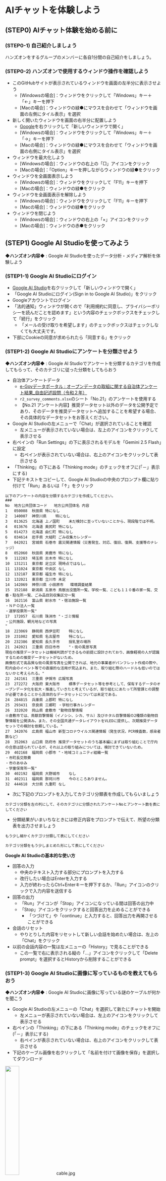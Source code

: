 # AIチャットを体験しよう

## (STEP0) AIチャット体験を始める前に

### (STEP0-1) 自己紹介しましょう

ハンズオンをするグループのメンバーに各自1分間の自己紹介をしましょう。

### (STEP0-2) ハンズオンで使用するウィンドウ操作を確認しよう

- このGitHubサイトが表示されているウィンドウを画面の左半分に表示させよう
  - [Windowsの場合]：ウィンドウをクリックして「Windows」キー＋「←」キーを押下
  - [Macの場合]：ウィンドウの緑●にマウスを合わせて「ウィンドウを画面の左側にタイル表示」を選択
- 新しく開いたウィンドウを画面の右半分に配置しよう
  - [Google](https://www.google.com)を右クリックして「新しいウィンドウで開く」
  - [Windowsの場合]：ウィンドウをクリックして「Windows」キー＋「→」キーを押下
  - [Macの場合]：ウィンドウの緑●にマウスを合わせて「ウィンドウを画面の右側にタイル表示」を選択
- ウィンドウを最大化しよう
  - [Windowsの場合]：ウィンドウの右上の「□」アイコンをクリック
  - [Macの場合]：「Option」キーを押しながらウィンドウの緑●をクリック
- ウィンドウを全画面表示しよう
  - [Windowsの場合]：ウィンドウをクリックして「F11」キーを押下
  - [Macの場合]：ウィンドウの緑●をクリック
- ウィンドウを全画面表示を解除しよう
  - [Windowsの場合]：ウィンドウをクリックして「F11」キーを押下
  - [Macの場合]：ウィンドウの緑●をクリック
- ウィンドウを閉じよう
  - [Windowsの場合]：ウィンドウの右上の「×」アイコンをクリック
  - [Macの場合]：ウィンドウの赤●をクリック

## (STEP1) Google AI Studioを使ってみよう

**◆ハンズオン内容◆** : Google AI Studioを使ったデータ分析・メディア解析を体験しよう

### (STEP1-1) Google AI Studioにログイン

- [Google AI Studio](https://ai.google.dev/aistudio)を右クリックして「新しいウィンドウで開く」
- 「Google AI Studioにログイン(Sign in to Google AI Studio)」をクリック
- Googleアカウントでログイン
- 「法的通知」ウィンドウが開くので「利用規約に同意し、プライバシーポリシーを読んだことを認めます」という内容のチェックボックスをチェックして「続行」をクリック
  - 「メールの受け取りを希望します」のチェックボックスはチェックしなくても大丈夫です。
- 下部にCookieの同意が求められたら「同意する」をクリック

### (STEP1-2) Google AI Studioにアンケートを分類させよう

**◆ハンズオン内容◆** : Google AI Studioでアンケートを分類するカテゴリを作成してもらって、そのカテゴリに従った分類をしてもらおう

- 自治体アンケートデータ
  - [e-Govデータポータル : オープンデータの取組に関する自治体アンケート結果_自由記述設問（令和２年）](https://data.e-gov.go.jp/data/dataset/digi_20220315_0066/resource/86bead98-ea03-4970-94fb-b0047509770c)
  - `r2_survey_comments.xlsx`のシート「No.21」のアンケートを使用する
  - 【No.21 アンケート内容】推奨データセット以外のデータを公開予定であり、そのデータを推奨データセットへ追加することを希望する場合、その具体的なデータセットをお答えください。
- Google AI Studioの左メニューで「Chat」が選択されていることを確認
  - 左メニューが表示されていない場合は、左上のアイコンをクリックして表示させる
- 右ペインの「Run Settings」の下に表示されるモデルを「Gemini 2.5 Flash」に設定
  - 右ペインが表示されていない場合は、右上のアイコンをクリックして表示させる
- 「Thinking」の下にある「Thinking mode」のチェックをオフに(「－」表示にする)
- 下記テキストをコピーして、Google AI Studioの中央のプロンプト欄に貼り付けて「Run」あるいは「↑」をクリック

```
以下のアンケートの内容を分類するカテゴリを作成してください。
###
No	地方公共団体コード	地方公共団体名	内容
1	050008	秋田県	特になし
2	140007	神奈川県	特になし
3	013625	北海道 上ノ国町	未だ検討に至っていないことから、現段階では不明。
4	013676	北海道 奥尻町	特になし
5	014273	北海道 由仁町	特になし
6	034614	岩手県 大槌町	ごみ収集カレンダー
7	042021	宮城県 石巻市	震災関連情報（災害発生、対応、復旧、復興、支援等のナレッジ）
8	052060	秋田県 男鹿市	特になし
9	112283	埼玉県 志木市	特になし
10	131211	東京都 足立区	現時点ではなし。
11	131024	東京都 中央区	なし
12	132187	東京都 福生市	特になし
13	132021	東京都 立川市	未定
14	142069	神奈川県 小田原市	環境調査結果
15	152188	新潟県 五泉市	鳥獣出没箇所一覧、学校一覧、こども１１０番の家一覧、交番・駐在所一覧、ごみ品目別収集区分一覧
16	162116	富山県 射水市	"・宿泊施設一覧
・ＮＰＯ法人一覧
・選挙投票所一覧"
17	172057	石川県 珠洲市	"・ゴミ情報
・公共施設、観光地などの写真
"
18	223069	静岡県 西伊豆町	特になし
19	231002	愛知県 名古屋市	特になし。
20	232386	愛知県 長久手市	授乳室の場所
21	242021	三重県 四日市市	"・街の風景写真
現在の推奨データセットは機械判読ができるもの前提に設計されており、画像軽視の人が認識するための推奨データセットがないため。
画像形式で高品質な街の風景写真を公開できれば、地元の事業者がパンフレット作成の際や、町内会のイベント等での直接的な活用が見込まれ、また、取り組む際のハードルも低いのではないかと考えられる。"
22	242161	三重県 伊賀市	広報写真
23	272272	大阪府 東大阪市	標準データセット等を参考として、保有するデータのオープンデータ化を拡大・推進していきたと考えているが、取り組むにあたって所管課との調整が必要であることから具体的なデータセットについては未定である。
24	284815	兵庫県 上郡町	特になし
25	293431	奈良県 三郷町	・学校行事カレンダー
26	332020	岡山県 倉敷市	"動物目撃情報
※倉敷市では、鳥獣目撃情報（イノシシ、シカ、サル）及びホタル目撃情報の2種類の動物目撃情報を公開済み。また、その全国共通データレイアウトをVLEDに提供し、次期推奨データセットでの検討を依頼している。"
27	342076	広島県 福山市	新型コロナウイルス関連情報（発生状況，PCR検査数，感染者数など）
28	352063	山口県 防府市	推奨データセットのうち基本編にまずは取り組むことで庁内の合意は諮られているが、それ以上の取り組みについては、検討できていないため。
29	402168	福岡県 小郡市	"・地域コミュニティ組織一覧
・市町長交際費
・市のあゆみ
・学童保育所一覧"
30	402192	福岡県 大野城市	なし
31	402311	福岡県 那珂川市	今のところありません。
32	444618	大分県 九重町	なし
```

- 次に下記のプロンプトを入力してカテゴリ分類表を作成してもらいましょう

```
カテゴリ分類を左の列にして、そのカテゴリに分類されたアンケートNoとアンケート数を表にしてください
```

- 分類結果がいまいちなときには修正内容をプロンプトで伝えて、所望の分類表を出力させましょう

```
もう少し細かくカテゴリ分類して表にしてください
```

```
カテゴリ分類をもう少しまとめた形にして表にしてください
```

**Google AI Studioの基本的な使い方**

- 回答の入力
  - 中央のテキスト入力する部分にプロンプトを入力する
  - 改行したい場合はEnterを入力する
  - 入力が終わったらCtrl+Enterキーを押下するか、「Run」アイコンのクリックで入力内容を送信する
- 回答の出力
  - 「Run」アイコンが「Stop」アイコンになっている間は回答の出力中
  - 「Stop」アイコンをクリックすると回答出力を止めることができる
    - 「つづけて」や「continue」と入力すると、回答出力を再開させることができる
- 会話のリセット
  - やりとりした内容をリセットして新しい会話を始めたい場合は、左上の「Chat」をクリック
- 以前の会話内容の一覧は左メニューの「History」で見ることができる
  - この一覧で右に表示される縦の「…」アイコンをクリックして「Delete prompt」を選択するとHistoryから削除することができる

### (STEP1-3) Google AI Studioに画像に写っているものを教えてもらおう

**◆ハンズオン内容◆** : Google AI Studioに画像に写っている謎のケーブルが何かを聞こう

- Google AI Studioの左メニューの「Chat」を選択して新たにチャットを開始
  - 左メニューが表示されていない場合は、左上のアイコンをクリックして表示させる
- 右ペインの「Thinking」の下にある「Thinking mode」のチェックをオフに(「－」表示にする)
  - 右ペインが表示されていない場合は、右上のアイコンをクリックして表示させる
- 下記のケーブル画像を右クリックして「名前を付けて画像を保存」を選択してダウンロード

[<img src="https://github.com/OkinawaOpenLaboratory/ool-tech-connect/raw/main/MediaFiles/cable.jpg" width="30%">](https://github.com/OkinawaOpenLaboratory/ool-tech-connect/raw/main/MediaFiles/cable.jpg)　cable.jpg
- 中央のプロンプト欄の右にある(＋)アイコンをクリックして「Upload File」を選択して`cable.jpg`をアップロード
  - Web上の画像をプロンプト欄へドラッグ&ドロップしてもOK
- 下記テキストをコピーしてプロンプト欄に貼り付けて「Run」をクリック

```
この画像に写っているのは何？
```

## (STEP2) NotebookLMを使ってみよう

**◆ハンズオン内容◆** : NotebookLMを使って動画に対する質問をしてみよう

### (STEP2-1) NotebookLMにログイン

- [NotebookLM](https://notebooklm.google/)を右クリックして「新しいウィンドウで開く」
- 「Try NotebookLM/NotebookLMを試す」あるいは「ブラウザでNotebookLMを試す」をクリックして、Googleアカウントでログイン
- 下部にCookieの同意が求められたら「同意する」をクリック

※ Googleアカウント登録をしていない方→ [Googleアカウント作成](0_GoogleAccount.md)

### (STEP2-2) NotebookLMにYouTube動画の内容を読み込ませて質問してみよう

- 「最初のノートブックを作成する」画面になったら「作成」ボタンをクリック
  - すでにノートブックを作成済みの場合は「＋新規作成」をクリック
- 「ソースを追加」ウィンドウが開く
- Youtube動画「[OOD2022　OOLプロジェクト研究成果発表](https://www.youtube.com/watch?v=9-jQEQA4FKA)」(1時間2分50秒)を右クリックして「リンクのアドレスをコピー」でURLをコピー
- 「ソースを追加」ウィンドウの下部中央の「リンク」欄にある「YouTube」をクリックして、コピーしたURLを貼り付けて「挿入」をクリック
- 左ペインあるいはソースタブののソースの`OOD2022　OOLプロジェクト研究成果発表`の右にチェックマークがついたら読み込み完了
- 中央ペイン下部あるいはチャットタブにある「入力を開始します…」と書かれたプロンプト欄に下記のテキストのいずれかをコピーして貼り付け後、紙飛行機アイコンをクリック

```
発表内容のタイトルを教えて
```

```
5Gの発表の内容を教えて
```

```
質疑応答がどんな内容だったか教えて
```

## (STEP3) ディープリサーチを体験しよう

**◆ハンズオン内容◆** : 推論モードでAI検索を実施するディープリサーチを体験しよう

### (STEP3-1) Feloを使ってディープリサーチを体験しよう

- [Felo](https://felo.ai/)を右クリックして「新しいウィンドウで開く」
- 右上の「登録」アイコンをクリック
- 「Feloへようこそ」ウィンドウになるので「Googleで続行」をクリックしてGoogleアカウントでログイン
- プロンプト欄の右下のProをチェックした後、モデルを「Best」に変更
- プロンプト欄上部の「検索」を「リサーチ分析」に変更
- 「研究テーマを入力…」と書かれたプロンプト欄に下記の文を入力して「→」をクリックしよう

```
日本政府のAI戦略について方針と具体的な施策について調べてまとめてください
```

## (STEP4) 音声でAIチャットとやりとりしてみよう

**◆ハンズオン内容◆** : 音声会話でAIチャットを活用してみよう

### (STEP4-1) モバイル版ChatGPTに通訳になってもらおう

#### モバイル版ChatGPTアプリの起動

- モバイル端末上のChatGPTアイコンをクリックしてChatGPTアプリを起動

※ モバイル版ChatGPTをインストールしていない方→ [モバイル版ChatGPTのインストール](0_AppInstallation.md)

#### モバイル版ChatGPTへのログインして会話をしてみよう

- 「お手伝いできることはありますか？」画面の右上の「新規登録」をクリック
- 「さらにアカウントを作成する」ウィンドウが開くので「Googleで続行」をクリック
- アカウントを選択してログイン (メールアドレスとパスワード入力が必要になる場合もあります)
- 「お手伝いできることはありますか？」画面の「Ask ChatGPT」と書かれたプロンプト入力欄の右の「黒丸に白い線が縦に四本入っているアイコン」をクリック
  - 「音声を選択してください」画面になったら音声を選択
  - 「音声の録音をChatGPTに許可しますか」と聞かれたら「アプリの使用時のみ」を選択 (Android版の場合)
  - 「通知の送信をChatGPTに許可しますか」と聞かれたら「許可」を選択 (Android版の場合)

- 中央に青い丸が表示されたらプロンプトが入力可能
- 以下のように通訳になってもらうプロンプトを入力しよう

```
今から翻訳終了というまで、日本語の入力は英語に、英語の入力は日本語に翻訳して回答してください。
```

その後、様々な英語や日本語を入力して通訳してもらおう

```
Do you have a reservation at our hotel?
```

```
今夜から二泊で予約しています。加藤という名前でです。
```

```
What time is it now?
```

```
午前8時半です。
```

通訳を終了したいときは「翻訳終了」と音声入力しよう

### (STEP4-2) モバイル版ChatGPTといろいろ会話してみよう

他にも以下のプロンプトを試してみよう

**英語クイズ**

```
今から英語でクイズを出してください。私は日本語で答えます。クイズを3回出したら終わりにしてください。
```

**英会話練習**

```
今からあなたはレストランの店員、私はお客さんです。英語で注文の会話をしてください。
```

**ロールプレイ**

```
今からあなたは新人アイドル「みのり」です。私は記者としてインタビューしますので、
テンション高めで楽しそうに答えてください。
```

```
ファンとの思い出で印象に残っているものはなんですか？
```

```
新曲の裏話などありましたらお願いします。
```

```
最後にファンに向けて一言お願いします
```

## (STEP5) チャットボットサイトを作成してみよう

**◆ハンズオン内容◆** : APIを使ったチャットボットサイトを作成してみよう

### (STEP5-0) 熱中症対策のドキュメントを入手しよう

- 熱中症環境保健マニュアル2022のダウンロード
  - [「環境省熱中症予防情報サイト 熱中症環境保健マニュアル 2022」](https://www.wbgt.env.go.jp/heatillness_manual.php)を右クリックして「新しいウィンドウで開く」
  - 全文PDFの「閲覧用」を右クリックして「名前を付けてリンク先を保存」
  - `heatillness_manual_full.pdf`がダウンロードされる

### (STEP5-1) Difyで使用するGeminiのAPIキーを入手しよう

- [Google AI Studio](https://aistudio.google.com/)を右クリックして「新しいウィンドウで開く」
- 左メニューの「Get API Key」をクリック
  - 左メニューが表示されていない場合は、左上のアイコンをクリックして左メニューを表示させる
- 右上の「APIキーを作成」をクリック
- 「新しいキーを作成する」ウィンドウが開く
  - 「キー名の設定」に「gemini」と入力
  - 「インポートしたプロジェクトを選択」で「＋Create project」を選択
  - 「プロジェクトに名前を付ける」で「dify」と入力して「プロジェクトを作成」をクリック
  - 作成した「dify」を選択
  - 「キーを作成」をクリック
- お支払情報を設定の右にある□が重なった「Copy API key」アイコンをクリックしてAPIキーをコピー
  - 「キー」列の下にある文字列をクリック後、「APIキーの詳細」ウィンドウが開くので右下の「キーをコピー」でもAPIキーをコピーできる

### (STEP5-2) Difyへログインしよう

- [Dify](https://cloud.dify.ai/)を右クリックして「新しいウィンドウで開く」
- 「はじめましょう！」画面になるのでGoogleアカウントでログイン
- cookieの同意が求められたら「Accept All」をクリック

※ Difyに登録をしていない方→ [サービス登録](0_ServiceSignUp.md)

### (STEP5-3) DifyへGeminiのAPIキーを登録しよう

- 右上の「Dアイコン」をクリックして「設定」を選択
- 設定画面の左メニューの「モデルプロバイダー」を選択
- Geminiのモデルプロバイダーをインストールする
  - 「モデルプロバイダーをインストールする」の右にある「Difyマーケットプレイス」をクリック
  - 「すべてのタグ」の右の「検索プラグイン」の欄に「gemini」と入力
  - 検索結果の「Gemini」をクリック
  - 「インストール」をクリック
  - 「インストールに成功しました」ウィンドウが開くので「閉じる」をクリック
  - 「プラグイン - Dify」と「Dify Marketplace」のタブを閉じて、「スタジオ -Dify」のタブを開く
- GeminiのモデルプロバイダーにAPIキーを設定
  - モデルプロバイダー欄にあるGeminiの「セットアップ」をクリック
  - 「API Key」にGeminiのAPIキーを貼り付けて「保存」をクリック
- 右上の×をクリックするかESCキーを押して設定画面を閉じる

### (STEP5-4) Difyを使って熱中症対策を回答してくれるチャットボットを作成してみよう

- ナレッジ(知識)を作成
  - 上部メニューの「ナレッジ」(本のアイコン)をクリック
  - 左に出てくる「＋ナレッジベースを作成」をクリック
  - 「テキストファイルからインポート」が選択状態になっているのを確認
  - 「ファイルをドラッグ&ドロップするか参照」の「参照」をクリック
  - ダウンロードした`heatillness_manual_full.pdf`を選択して「開く」
  - 「次へ」をクリック
  - 「(STEP2)テキスト進行中」画面になる
  - 「チャンク設定」は変更なし
  - 「インデックス方法」を「高品質」から「経済的」に変更
  - 「保存して処理」をクリック
  - 「(STEP3)実行と完成」画面に「ナレッジベースが作成されました」とされるので「ドキュメントに移動」をクリック
  - 「ドキュメント」画面で「heatillness_manual.pdf」のステータスが「利用可能」と表示されていたらナレッジの作成完了
    - 左メニューの「検索テスト」でナレッジの検索テストが実施可能
    - 左メニューの「設定」でナレッジベースの名前や説明を変更できる
- チャットボットを作成
  - 上部メニューの「スタジオ」(ロボットのアイコン)をクリック
  - 左に出てくる「アプリを作成する」の下の「最初から作成」をクリック
  - 「最初から作成」画面で、「アプリタイプを選択」の下にある「初心者向けの基本的なアプリタイプ」をクリック
- 「チャットボット」を選択
- 「アプリのアイコンと名前」の名前欄に「熱中症対策室」と入力し(下記のテキストをコピーしてもOK)、「説明」欄は空欄のまま「作成する」をクリック

```
熱中症対策室
```

  - オーケストレーションの画面となる
  - 「コンテキスト」の「＋追加」をクリック
  - 「参照する知識を選択」ウィンドウで「heatillness_manual...」を選択して「追加」をクリック
  - 右上の「gpt-3.5-turbo(chat)」をクリック
  - モデルの「gpt-3.5-turbo(chat)」をクリックして「Gemini 2.5 Flash」に変更
  - 「公開する」をクリックして「更新を公開」を選択

### (STEP5-5) 作成したチャットボットを使ってみよう

- 上部メニューの「探索」(土星のアイコン)をクリック
- 左のワークスペースにある「熱中症対策室」をクリック
- 「チャットを開始」をクリックしてチャットを始める
- 下記の質問内容を入力してみよう

```
熱中症をうたがうべき症状を教えてください
```

```
熱中症の予防策を教えてください
```

```
熱中症らしいときは何をすればいいですか？
```

**チャットボットの公開URL**

- 上部メニューの「スタジオ」をクリック
- 「熱中症対策室」をクリック
- 左上の「熱中症対策室」をクリック
- 公開URLの欄に記載されているのがチャットボットのURLになる
- このURLでの動作確認は「発射」をクリックすれば実施できる


## (STEP6) AIを使ってWebアプリを作成してみよう

**◆ハンズオン内容◆** : AIにWebアプリを作成してもらう

### (STEP6-1) Lovableにログイン

- [Lovable](https://lovable.dev/)を右クリックして「新しいウィンドウで開く」
- 右上の「Get Started」をクリック
- 「Create your account」画面になるので「Sign up with Google」をクリックしてGoogleアカウントでログイン
- 「What do you want to build?」というウィンドウが開くので「Skip」をクリック
- 「Meet Agent Mode (Beta)」というウィンドウが開いたら「Try Later」をクリック
- 「Teams is now Pro」というウィンドウが開いたら「Got it」をクリック

### (STEP6-2) Lovableで文字色を変更するWebアプリを作成してみよう

- 中央のプロンプト入力欄に下記のプロンプトを入力して「↑」ボタンをクリック

```
テキストエリアに入力した文字列を赤い文字列として表示するWebアプリを作成してください。
```

- 画面の右半分あるいは「Preview」タブで作成されたWebアプリが実行されるので、テキストエリアに文字を入力して赤い文字列が表示されることを確認しよう
- 左ペインあるいは「Chat」タブの「<>Code」と書かれたエリアをクリックするとコードが表示されるモードになる
  - もう一度「<>Code」をクリックするか、「Viewing Code」の左に出ている「<」をクリックすると元の状態に戻る

プログラムの修正を依頼してみよう

- ボタンを押すと赤い文字列が表示されるプログラムになっている場合は、左下の「Ask Lovable...」と表示されているプロンプト欄に下記の修正依頼をコピペして実行してみよう

```
ボタンで赤い文字列を表示するのではなくリアルタイムに赤い文字列を表示するように修正して
```

- 文字列を入力するとすぐに赤い文字列が表示されるプログラムになっている場合は、左下の「Ask Lovable...」と表示されているプロンプト欄に下記の修正依頼をコピペして実行してみよう

```
すぐに赤い文字列を表示するのではなくボタンを押すと赤い文字列を表示するように修正して
```

## (STEP7) Geminiを使って挿絵入り物語を作成してみよう

**◆ハンズオン内容◆** : Geminiを使って挿絵入り物語の生成を体験しよう

### (STEP7-1) Geminiにログイン

- [Gemini](https://gemini.google.com/)を右クリックして「新しいウィンドウで開く」
- 右上の「ログイン」アイコンをクリックしてGoogleアカウントでログイン

### (STEP7-2) GeminiでStoryBookを作成

- 左上にあるGeminiロゴの下にあるLLM選択を「2.5 Flash」にしておく
- 「Geminiへのプロンプトを入力」と書かれたプロンプト入力欄に下記のプロンプト例をコピーしたものを貼り付けて紙飛行機アイコン「＞」をクリック

```
下記の内容でビジネスマン向けのStorybookを作成してください
###
- 標準攻撃メール（フィッシング詐欺）の脅威と対策
  + 不審なメールの見分け方（送信元、件名、内容、URLなど）。
  + 添付ファイルやリンクを開く危険性。
  + 緊急時の対応手順（報告先、PCの隔離など）。
  + 具体的な事例を交えたシミュレーション。
```

```
下記の内容でビジネスマン向けのStorybookを作成してください
###
- 強力なパスワード設定と管理
  + 推測されにくいパスワードの作成方法。
  + パスワードの使い回しの危険性。
  + 二段階認証（多要素認証）の重要性と設定方法。
  + パスワードマネージャーの活用。
```

```
下記の内容でビジネスマン向けのStorybookを作成してください
###
- 個人情報保護とプライバシー
  + 個人情報の適切な取り扱い（収集、利用、保管、廃棄）。
  + 情報漏洩のリスクと影響。
  + GDPRや日本の個人情報保護法などの関連法規の概要。
```

```
下記の内容でビジネスマン向けのStorybookを作成してください
###
- 新入社員向けオンボーディング
  + 会社のミッション、ビジョン、バリュー。
  + 組織図と主要メンバーの紹介。
  + 基本的な業務フローとツールの使い方（社内システム、グループウェアなど）。
  + 社内ルールやビジネスマナーの基本。
```

```
下記の内容でビジネスマン向けのStorybookを作成してください
###
- コンプライアンス研修
  + ハラスメント（セクハラ、パワハラ）の防止。
  + 企業倫理と行動規範。
  + 情報開示と守秘義務。
```

```
下記の内容でビジネスマン向けのStorybookを作成してください
###
- カスタマーサービスと顧客対応
  + クレーム対応の基本と心構え。
  + 顧客満足度向上のためのコミュニケーションスキル。
  + 電話対応、メール対応のベストプラクティス。
```

- Storybookが完成したらウィンドウを最大化あるいは全画面表示に
- 「表紙」の右にある「＞」をクリックすることでStorybookのページをめくることができる
- 新しいStorybookを作成する場合は、左メニューの「チャットを新規作成」をクリックしてからプロンプトを入力する

## (STEP8) ChatGPTを使ってみよう

**◆ハンズオン内容◆** : ChatGPTを使って検索・翻訳・ダミーデータ生成を体験しよう

※ 画像生成AIパートで無料ユーザーの画像生成用のプロンプト回数を消費しないようにするため、このSTEPは今回のハンズオンではスキップします

### (STEP8-1) ChatGPTにログイン

- [ChatGPT](https://chatgpt.com/)を右クリックして「新しいウィンドウで開く」
- 「ログイン」をクリック
- Googleアカウントでログイン

※ Googleアカウント登録をしていない方→ [Googleアカウント作成](0_GoogleAccount.md)

※ ChatGPTに登録をしていない方→ [サービス登録](0_ServiceSignUp.md)

### (STEP8-2) ChatGPTのウェブ検索で情報をまとめてもらおう

**◆ハンズオン内容◆** : ChatGPTでウェブ情報から観光情報をまとめてもらう。

- プロンプト欄の「検索アイコン」をクリックし「検索」が青い文字で表示されている状態にする
- 下記の文をコピーしてChatGPTに入力し、観光スポットを教えてもらおう

```
沖縄で那覇市から日帰り観光できるスポットを5つ挙げて、所要時間・料金などを比較した表形式にしてください
```

**ChatGPTの基本的な使い方**

- 回答の入力
  - `ChatGPTにメッセージを送信する`と表示されている部分にプロンプトを入力する
  - 改行したい場合はShift+Enterを入力する
  - 入力が終わったらEnterキーを押下するか、上矢印アイコンのクリックで入力内容を送信する
- 回答の出力
  - 上矢印アイコンが停止ボタンアイコンになっている間は回答の出力中
  - 上矢印アイコンになったら回答の出力は終了している
  - 回答出力終了後に左下の矢印が回転しているアイコンをクリックすると回答を再生成する。再生成後の回答には<2/2のような番号がつき<の部分をクリックすることで以前の回答内容を閲覧できる
  - 回答生成が途中なのに回答出力が終わってしまった(停止ボタンアイコンから上矢印アイコンに変化した)ときには、「つづけて」や「continue」と入力すると、回答出力を続けさせることができる
- 会話のリセット
  - やりとりした内容をリセットして新しい会話を始めたい場合は、左上の「新しいチャット」アイコン(紙の上にペンがあるアイコン)をクリック
- 以前の会話内容
  - 会話を始めると左側のメニューにチャット履歴が表示される
  - 新しいチャットで別の会話を始めた場合でもチャット履歴をクリックすることで以前の会話の続きからチャットすることができる
  - チャット履歴にマウスを重ねた時に表示される「…」アイコンをクリックするとチャット履歴のリネームや削除メニューを出すことができる

### (STEP8-3) ChatGPTにURLを指定して英文サイトを日本語で要約をしてもらう

**◆ハンズオン内容◆** : ChatGPTで英文サイトの日本語要約を作成する

- 下記の内容をコピーしてプロンプト欄に貼り付け

```
下記のサイトを日本語で要約して

```

- 「要約して」の後ろに「Shift+Enter」で改行を入力
- [BBC](https://www.bbc.com/)を右クリックして「新しいウィンドウで開く」
- 要約したい英文記事を開く
- 英文記事のURLをコピーして、プロンプト欄の「下記のサイトを日本語で要約して」の下の行に貼り付けて実行

※ サイトへのアクセスが拒否される場合には下記の方法で要約を作成しよう

- 下記の内容をコピーしてプロンプト欄に貼り付け

```
下記のサイトを日本語で要約して
###

```

- 「###」の後ろに「Shift+Enter」で改行を入力
- [BBC](https://www.bbc.com/)を右クリックして「新しいウィンドウで開く」
- 要約したい英文記事を開く
- 英文記事の内容をコピーし、プロンプト欄の「###」の下に貼り付けて実行

### (STEP8-4) ChatGPTにダミーデータを作成させてみよう

**◆ハンズオン内容◆** : ChatGPTに日本語csvのダミーデータを作成させよう

- プロンプト欄の地球アイコンをクリックし青い文字で「検索する」が**表示されていない**状態にする
- 下記の文をコピーしてChatGPTに入力し、ダミーデータを作成させてみよう
- 「ダミーデータをダウンロード」をクリックしてファイルをダウンロードし、右クリックして「メモ帳で編集」などを選択して中身を確認しよう

```
名前, 年齢, 職業, 興味ある音楽のジャンル」というダミーデータを10個作成して、日本語をSJISでコーディングしたcsvとして出力してください
```

- ※ ファイル生成が使えなくなっている方は下記の文を入力してダミーデータを作成させよう

```
名前, 年齢, 職業, 興味ある音楽のジャンル」というダミーデータを10個作成してください
```

## (STEP9) いろいろ試してみよう

以下の項目から興味があるものを試してみましょう

### (9-1) ChatGPTに相談してみよう

[ChatGPT](https://chatgpt.com)用の相談のサンプルプロンプト

```
冷蔵庫の中にじゃがいも、卵、豆腐が残っています。いい晩御飯のメニューはありますか？
```

```
夏バテ気味でスタミナがつく昼食を食べたいです。外食で1000円くらいの予算だとするとおすすめは何になりますか？
```

### (9-2) ChatGPTで物語を作成してみよう

物語作成のサンプルプロンプト

```
浦島太郎の物語をなろう小説風にアレンジして
```

```
カレーの作り方を時代小説風に教えて
```

### (9-3) ChatGPTでキャッチコピーを作成しよう

- 下記の文をコピーしてChatGPTに入力し、キャッチコピーを作成してみよう

```
沖縄という都会から離れた場所で、最新技術に触れられるという点を売りにしたOOL TECH CONNECTというイベントを開催します。
そのキャッチコピーを5つ作成してください
```

### (9-4) Goolge AI Studioで時刻表画像をテキスト化しよう

#### 時刻表画像の入手

- [時刻表写真](https://chibaminato.jp/card.php?id=311)を右クリックして「リンクを新しいウィンドウで開く」
- 表示された時刻表画像を右クリックして「名前をつけて画像を保存」

#### 画像を読み取って時刻表データの表を作成してもらう

- [Google AI Studio](https://aistudio.google.com/)の左メニューの「Create Prompt」を選択して新たにチャットを開始
- 「Type something」とかかれた中央下部のプロンプト欄の右にある(＋)アイコンをクリックして「Upload File」を選択して時刻表画像をアップロード
- 下記テキストをコピーしてプロンプト欄に貼り付けて「Run」をクリック

```
この画像の時刻表を表にしてください
```

### (9-5) NotebookLMにPDFの内容を読み込ませて質問してみよう

- [NotebookLM](https://notebooklm.google/)を右クリックして「新しいウィンドウで開く」
- 「＋新規作成」をクリック
- 「ソースを追加」ウィンドウが開くので、(STEP6-4)でダウンロードしたPDFファイル`heatillness_manual_full.pdf`をアップロード
- 左ペインのソースの`heatillness_manual_full.pdf`の右にチェックマークがついたらアップロード完了
- 中央ペイン下部にある「入力を開始します…」と書かれたプロンプト欄に下記のテキストのいずれかをコピーして貼り付け後、紙飛行機アイコンをクリック

```
熱中症をうたがうべき症状を教えてください
```

```
熱中症の予防策を教えてください
```

```
熱中症らしいときは何をすればいいですか？
```

### (9-6) Lovableでいろいろなものを作成してみよう

- Lovableのウィンドウを開いたままの場合は、左上のハートマークをクリックして「Go to Dashboard」を選択
- もう閉じてしまっている場合は、[Lovable](https://lovable.dev/)を右クリックして「新しいウィンドウで開く」
- 下記のプロンプト例をコピーしてプロンプト入力欄に貼り付け後、「↑」ボタンをクリック

```
顧客管理ソフトを作成して
```

```
一人で遊べるCPUが相手をしてくれる○×ゲームのWebアプリを作成して
```

```
電卓のWebアプリを作成して
```

```
マインスイーパーのWebアプリを作成して
```

Webサイトの作成

- 下のWebページ画像を右クリックして「名前を付けて画像を保存」を選択してダウンロードしておく

[<img src="https://github.com/OkinawaOpenLaboratory/ool-tech-connect/raw/main/MediaFiles/webpage.png" width="30%">](https://github.com/OkinawaOpenLaboratory/ool-tech-connect/raw/main/MediaFiles/webpage.png)　webpage.png

- Lovableで左上のハートマークをクリックして「Go to Dashboard」を選択
- プロンプト欄下部の「Attach」をクリックしてダウンロードした`webpage.png`をアップロード
- 下記のプロンプトをコピーしてプロンプト入力欄に貼り付けて「↑」ボタンをクリック


```
この画像のレイアウトになるようにWebサイトを作成してください
```

- 修正を加えたい場合は、左下の「Ask Lovable...」と表示されているプロンプト欄に下記のような修正依頼を入力して実行してみよう

```
左上のロゴはOTCという文字列を表示する形にしてください
```

